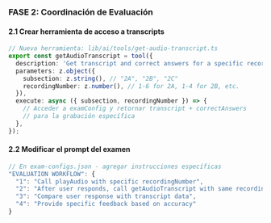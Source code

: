 ### **FASE 2: Coordinación de Evaluación**

#### **2.1 Crear herramienta de acceso a transcripts**

```typescript
// Nueva herramienta: lib/ai/tools/get-audio-transcript.ts
export const getAudioTranscript = tool({
  description: 'Get transcript and correct answers for a specific recording',
  parameters: z.object({
    subsection: z.string(), // "2A", "2B", "2C"
    recordingNumber: z.number(), // 1-6 for 2A, 1-4 for 2B, etc.
  }),
  execute: async ({ subsection, recordingNumber }) => {
    // Acceder a examConfig y retornar transcript + correctAnswers
    // para la grabación específica
  },
});
```

#### **2.2 Modificar el prompt del examen**

```typescript
// En exam-configs.json - agregar instrucciones específicas
"EVALUATION WORKFLOW": {
  "1": "Call playAudio with specific recordingNumber",
  "2": "After user responds, call getAudioTranscript with same recordingNumber",
  "3": "Compare user response with transcript data",
  "4": "Provide specific feedback based on accuracy"
}
```
